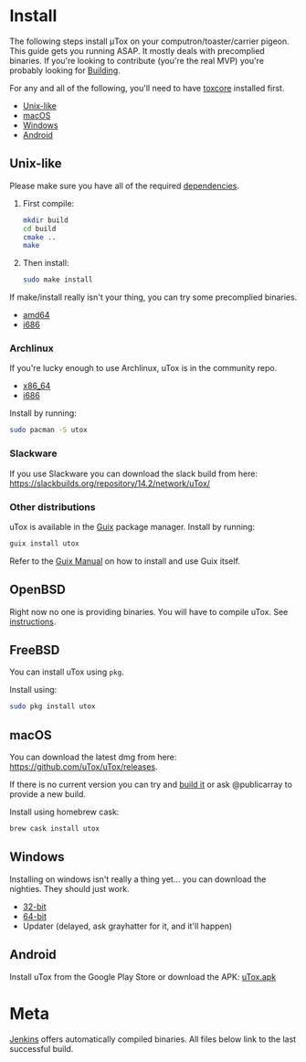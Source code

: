 # Install

The following steps install μTox on your computron/toaster/carrier pigeon. This guide gets you running ASAP. It mostly deals with precomplied binaries. If you're looking to contribute (you're the real MVP) you're probably looking for [Building](BUILD.md).

For any and all of the following, you'll need to have [toxcore](https://github.com/TokTok/c-toxcore) installed first.

- [Unix-like](#unix-like)
- [macOS](#macOS)
- [Windows](#windows)
- [Android](#android)

## Unix-like

Please make sure you have all of the required [dependencies](DEPENDENCIES.md).

1. First compile:

    ```bash
    mkdir build
    cd build
    cmake ..
    make
    ```

2. Then install:

    ```bash
    sudo make install
    ```

If make/install really isn't your thing, you can try some precomplied binaries.
- [amd64](https://build.tox.chat/job/uTox_build_linux_x86-64_release/lastSuccessfulBuild/artifact/utox_linux_x86-64.tar.xz)
- [i686](https://build.tox.chat/job/uTox_build_linux_x86_release/lastSuccessfulBuild/artifact/utox_linux_x86.tar.xz)

### Archlinux

If you're lucky enough to use Archlinux, uTox is in the community repo.
 - [x86_64](https://www.archlinux.org/packages/community/x86_64/utox/)
 - [i686](https://www.archlinux.org/packages/community/i686/utox/)

Install by running:

```bash
sudo pacman -S utox
```

### Slackware

If you use Slackware you can download the slack build from here: https://slackbuilds.org/repository/14.2/network/uTox/

### Other distributions

uTox is available in the [Guix](https://guix.gnu.org/) package manager. Install by running:

```bash
guix install utox
```

Refer to the [Guix Manual](https://guix.gnu.org/manual/en/) on how to install and use Guix itself.

## OpenBSD

Right now no one is providing binaries. You will have to compile uTox. See [instructions](BUILD.md#openbsd).

## FreeBSD

You can install uTox using `pkg`.

Install using:

```bash
sudo pkg install utox
```

## macOS

You can download the latest dmg from here: https://github.com/uTox/uTox/releases.

If there is no current version you can try and [build it](BUILD.md#macOS) or ask @publicarray to provide a new build.

Install using homebrew cask:

```bash
brew cask install utox
```

## Windows

Installing on windows isn't really a thing yet... you can download the nighties. They should just work.

  - [32-bit](https://build.tox.chat/job/uTox_build_windows_x86_release/lastSuccessfulBuild/artifact/utox_windows_x86.zip)
  - [64-bit](https://build.tox.chat/job/uTox_build_windows_x86-64_release/lastSuccessfulBuild/artifact/utox_windows_x86-64.zip)
  - Updater (delayed, ask grayhatter for it, and it'll happen)

## Android

Install uTox from the Google Play Store or download the APK: [uTox.apk](https://build.tox.chat/job/uTox_build_android_armhf_release/lastSuccessfulBuild/artifact/uTox.apk)

# Meta
[Jenkins](https://build.tox.chat) offers automatically compiled binaries. All files below link to the last successful build.
